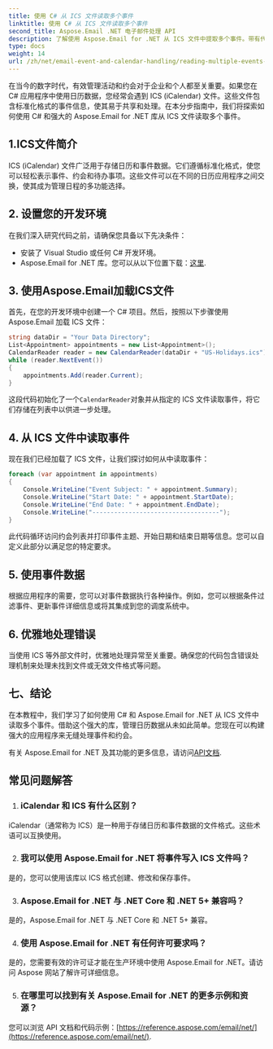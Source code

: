 ```yaml
---
title: 使用 C# 从 ICS 文件读取多个事件
linktitle: 使用 C# 从 ICS 文件读取多个事件
second_title: Aspose.Email .NET 电子邮件处理 API
description: 了解使用 Aspose.Email for .NET 从 ICS 文件中提取多个事件。带有代码示例的分步指南，可实现高效的事件管理。
type: docs
weight: 14
url: /zh/net/email-event-and-calendar-handling/reading-multiple-events-from-ics-files-with-csharp/
---
```


在当今的数字时代，有效管理活动和约会对于企业和个人都至关重要。如果您在 C# 应用程序中使用日历数据，您经常会遇到 ICS (iCalendar) 文件。这些文件包含标准化格式的事件信息，使其易于共享和处理。在本分步指南中，我们将探索如何使用 C# 和强大的 Aspose.Email for .NET 库从 ICS 文件读取多个事件。

## 1.ICS文件简介
ICS (iCalendar) 文件广泛用于存储日历和事件数据。它们遵循标准化格式，使您可以轻松表示事件、约会和待办事项。这些文件可以在不同的日历应用程序之间交换，使其成为管理日程的多功能选择。

## 2. 设置您的开发环境
在我们深入研究代码之前，请确保您具备以下先决条件：
- 安装了 Visual Studio 或任何 C# 开发环境。
- Aspose.Email for .NET 库。您可以从以下位置下载：[这里](https://releases.aspose.com/email/net/).

## 3. 使用Aspose.Email加载ICS文件
首先，在您的开发环境中创建一个 C# 项目。然后，按照以下步骤使用 Aspose.Email 加载 ICS 文件：

```csharp
string dataDir = "Your Data Directory";
List<Appointment> appointments = new List<Appointment>();
CalendarReader reader = new CalendarReader(dataDir + "US-Holidays.ics");
while (reader.NextEvent())
{
    appointments.Add(reader.Current);
}
```

这段代码初始化了一个`CalendarReader`对象并从指定的 ICS 文件读取事件，将它们存储在列表中以供进一步处理。

## 4. 从 ICS 文件中读取事件
现在我们已经加载了 ICS 文件，让我们探讨如何从中读取事件：

```csharp
foreach (var appointment in appointments)
{
    Console.WriteLine("Event Subject: " + appointment.Summary);
    Console.WriteLine("Start Date: " + appointment.StartDate);
    Console.WriteLine("End Date: " + appointment.EndDate);
    Console.WriteLine("-----------------------------------");
}
```
此代码循环访问约会列表并打印事件主题、开始日期和结束日期等信息。您可以自定义此部分以满足您的特定要求。

## 5. 使用事件数据
根据应用程序的需要，您可以对事件数据执行各种操作。例如，您可以根据条件过滤事件、更新事件详细信息或将其集成到您的调度系统中。

## 6. 优雅地处理错误
当使用 ICS 等外部文件时，优雅地处理异常至关重要。确保您的代码包含错误处理机制来处理未找到文件或无效文件格式等问题。

## 七、结论
在本教程中，我们学习了如何使用 C# 和 Aspose.Email for .NET 从 ICS 文件中读取多个事件。借助这个强大的库，管理日历数据从未如此简单。您现在可以构建强大的应用程序来无缝处理事件和约会。

有关 Aspose.Email for .NET 及其功能的更多信息，请访问[API文档](https://reference.aspose.com/email/net/).

## 常见问题解答
1. ### iCalendar 和 ICS 有什么区别？
iCalendar（通常称为 ICS）是一种用于存储日历和事件数据的文件格式。这些术语可以互换使用。

2. ### 我可以使用 Aspose.Email for .NET 将事件写入 ICS 文件吗？
是的，您可以使用该库以 ICS 格式创建、修改和保存事件。

3. ### Aspose.Email for .NET 与 .NET Core 和 .NET 5+ 兼容吗？
是的，Aspose.Email for .NET 与 .NET Core 和 .NET 5+ 兼容。

4. ### 使用 Aspose.Email for .NET 有任何许可要求吗？
是的，您需要有效的许可证才能在生产环境中使用 Aspose.Email for .NET。请访问 Aspose 网站了解许可详细信息。

5. ### 在哪里可以找到有关 Aspose.Email for .NET 的更多示例和资源？
您可以浏览 API 文档和代码示例：[https://reference.aspose.com/email/net/](https://reference.aspose.com/email/net/).